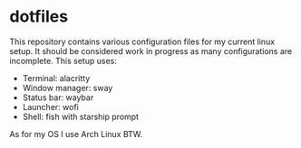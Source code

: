 # dotfiles
This repository contains various configuration files for my current linux setup.
It should be considered work in progress as many configurations are incomplete.
This setup uses:

- Terminal: alacritty
- Window manager: sway
- Status bar: waybar
- Launcher: wofi
- Shell: fish with starship prompt

As for my OS I use Arch Linux BTW.
